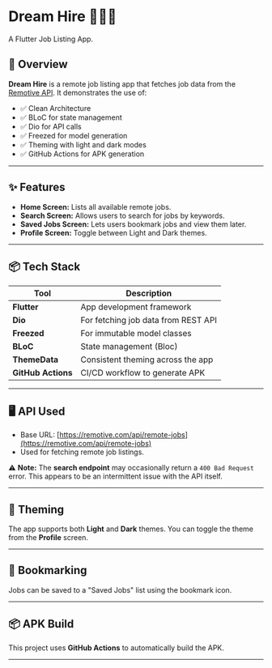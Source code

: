 # Dream Hire 🧑‍💼✨  
A Flutter Job Listing App.

## 📱 Overview

**Dream Hire** is a remote job listing app that fetches job data from the [Remotive API](https://remotive.com/api/remote-jobs). It demonstrates the use of:

- ✅ Clean Architecture
- ✅ BLoC for state management
- ✅ Dio for API calls
- ✅ Freezed for model generation
- ✅ Theming with light and dark modes
- ✅ GitHub Actions for APK generation

---

## ✨ Features

- **Home Screen:** Lists all available remote jobs.
- **Search Screen:** Allows users to search for jobs by keywords.
- **Saved Jobs Screen:** Lets users bookmark jobs and view them later.
- **Profile Screen:** Toggle between Light and Dark themes.

---

## 📦 Tech Stack

| Tool       | Description                            |
|------------|----------------------------------------|
| **Flutter**| App development framework              |
| **Dio**    | For fetching job data from REST API    |
| **Freezed**| For immutable model classes            |
| **BLoC**   | State management (Bloc)                |
| **ThemeData** | Consistent theming across the app   |
| **GitHub Actions** | CI/CD workflow to generate APK |

---

## 🖥️ API Used

- Base URL: [https://remotive.com/api/remote-jobs](https://remotive.com/api/remote-jobs)
- Used for fetching remote job listings.

⚠️ **Note:** The **search endpoint** may occasionally return a `400 Bad Request` error. This appears to be an intermittent issue with the API itself.

---

## 🎨 Theming

The app supports both **Light** and **Dark** themes. You can toggle the theme from the **Profile** screen.

---

## 🔖 Bookmarking

Jobs can be saved to a "Saved Jobs" list using the bookmark icon.

---

## 📦 APK Build

This project uses **GitHub Actions** to automatically build the APK.

---

